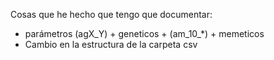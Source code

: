 Cosas que he hecho que tengo que documentar:

- parámetros (agX_Y) + geneticos + (am_10_*) + memeticos
- Cambio en la estructura de la carpeta csv
